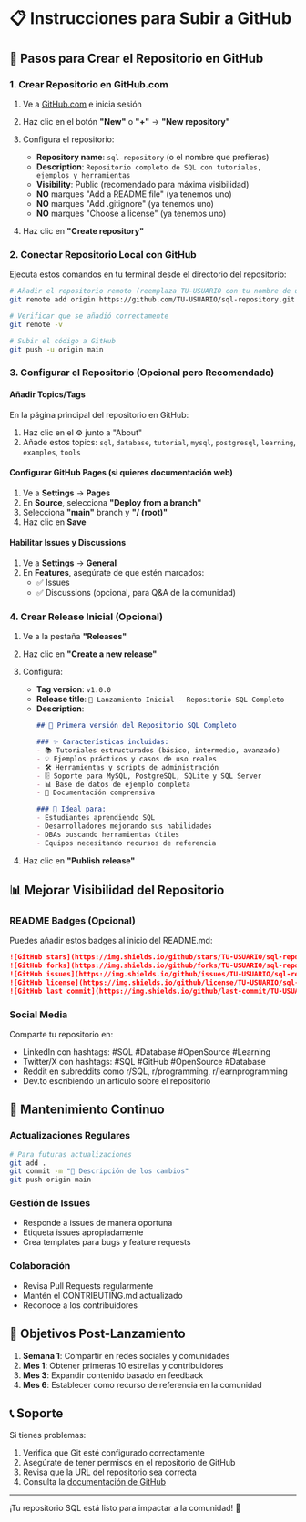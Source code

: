 # 📋 Instrucciones para Subir a GitHub

## 🚀 Pasos para Crear el Repositorio en GitHub

### 1. Crear Repositorio en GitHub.com

1. Ve a [GitHub.com](https://github.com) e inicia sesión
2. Haz clic en el botón **"New"** o **"+"** → **"New repository"**
3. Configura el repositorio:
   - **Repository name**: `sql-repository` (o el nombre que prefieras)
   - **Description**: `Repositorio completo de SQL con tutoriales, ejemplos y herramientas`
   - **Visibility**: Public (recomendado para máxima visibilidad)
   - **NO** marques "Add a README file" (ya tenemos uno)
   - **NO** marques "Add .gitignore" (ya tenemos uno)
   - **NO** marques "Choose a license" (ya tenemos uno)

4. Haz clic en **"Create repository"**

### 2. Conectar Repositorio Local con GitHub

Ejecuta estos comandos en tu terminal desde el directorio del repositorio:

```bash
# Añadir el repositorio remoto (reemplaza TU-USUARIO con tu nombre de usuario)
git remote add origin https://github.com/TU-USUARIO/sql-repository.git

# Verificar que se añadió correctamente
git remote -v

# Subir el código a GitHub
git push -u origin main
```

### 3. Configurar el Repositorio (Opcional pero Recomendado)

#### Añadir Topics/Tags
En la página principal del repositorio en GitHub:
1. Haz clic en el ⚙️ junto a "About"
2. Añade estos topics: `sql`, `database`, `tutorial`, `mysql`, `postgresql`, `learning`, `examples`, `tools`

#### Configurar GitHub Pages (si quieres documentación web)
1. Ve a **Settings** → **Pages**
2. En **Source**, selecciona **"Deploy from a branch"**
3. Selecciona **"main"** branch y **"/ (root)"**
4. Haz clic en **Save**

#### Habilitar Issues y Discussions
1. Ve a **Settings** → **General**
2. En **Features**, asegúrate de que estén marcados:
   - ✅ Issues
   - ✅ Discussions (opcional, para Q&A de la comunidad)

### 4. Crear Release Inicial (Opcional)

1. Ve a la pestaña **"Releases"**
2. Haz clic en **"Create a new release"**
3. Configura:
   - **Tag version**: `v1.0.0`
   - **Release title**: `🎉 Lanzamiento Inicial - Repositorio SQL Completo`
   - **Description**:
     ```markdown
     ## 🚀 Primera versión del Repositorio SQL Completo
     
     ### ✨ Características incluidas:
     - 📚 Tutoriales estructurados (básico, intermedio, avanzado)
     - 💡 Ejemplos prácticos y casos de uso reales
     - 🛠️ Herramientas y scripts de administración
     - 🗄️ Soporte para MySQL, PostgreSQL, SQLite y SQL Server
     - 📊 Base de datos de ejemplo completa
     - 📖 Documentación comprensiva
     
     ### 🎯 Ideal para:
     - Estudiantes aprendiendo SQL
     - Desarrolladores mejorando sus habilidades
     - DBAs buscando herramientas útiles
     - Equipos necesitando recursos de referencia
     ```

4. Haz clic en **"Publish release"**

## 📊 Mejorar Visibilidad del Repositorio

### README Badges (Opcional)
Puedes añadir estos badges al inicio del README.md:

```markdown
![GitHub stars](https://img.shields.io/github/stars/TU-USUARIO/sql-repository?style=social)
![GitHub forks](https://img.shields.io/github/forks/TU-USUARIO/sql-repository?style=social)
![GitHub issues](https://img.shields.io/github/issues/TU-USUARIO/sql-repository)
![GitHub license](https://img.shields.io/github/license/TU-USUARIO/sql-repository)
![GitHub last commit](https://img.shields.io/github/last-commit/TU-USUARIO/sql-repository)
```

### Social Media
Comparte tu repositorio en:
- LinkedIn con hashtags: #SQL #Database #OpenSource #Learning
- Twitter/X con hashtags: #SQL #GitHub #OpenSource #Database
- Reddit en subreddits como r/SQL, r/programming, r/learnprogramming
- Dev.to escribiendo un artículo sobre el repositorio

## 🔄 Mantenimiento Continuo

### Actualizaciones Regulares
```bash
# Para futuras actualizaciones
git add .
git commit -m "📝 Descripción de los cambios"
git push origin main
```

### Gestión de Issues
- Responde a issues de manera oportuna
- Etiqueta issues apropiadamente
- Crea templates para bugs y feature requests

### Colaboración
- Revisa Pull Requests regularmente
- Mantén el CONTRIBUTING.md actualizado
- Reconoce a los contribuidores

## 🎯 Objetivos Post-Lanzamiento

1. **Semana 1**: Compartir en redes sociales y comunidades
2. **Mes 1**: Obtener primeras 10 estrellas y contribuidores
3. **Mes 3**: Expandir contenido basado en feedback
4. **Mes 6**: Establecer como recurso de referencia en la comunidad

## 📞 Soporte

Si tienes problemas:
1. Verifica que Git esté configurado correctamente
2. Asegúrate de tener permisos en el repositorio de GitHub
3. Revisa que la URL del repositorio sea correcta
4. Consulta la [documentación de GitHub](https://docs.github.com)

---

¡Tu repositorio SQL está listo para impactar a la comunidad! 🚀

